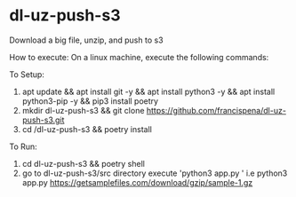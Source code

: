 # dl-uz-push-s3

Download a big file, unzip, and push to s3

How to execute:
On a linux machine, execute the following commands:

To Setup:

1. apt update && apt install git -y && apt install python3 -y && apt install python3-pip -y && pip3 install poetry
2. mkdir dl-uz-push-s3 && git clone https://github.com/francispena/dl-uz-push-s3.git
3. cd /dl-uz-push-s3 && poetry install

To Run:

1. cd dl-uz-push-s3 && poetry shell
2. go to dl-uz-push-s3/src directory execute 'python3 app.py <url>'
   i.e python3 app.py https://getsamplefiles.com/download/gzip/sample-1.gz

